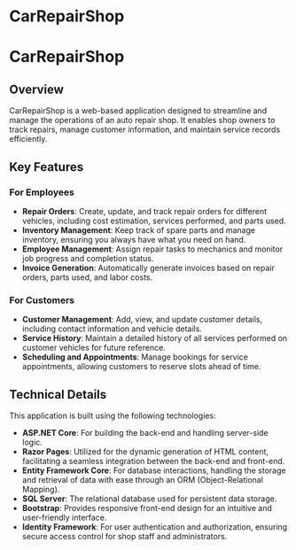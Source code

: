 # CarRepairShop

# CarRepairShop

## Overview
CarRepairShop is a web-based application designed to streamline and manage the operations of an auto repair shop. It enables shop owners to track repairs, manage customer information, and maintain service records efficiently.

## Key Features

### For Employees
- **Repair Orders**: Create, update, and track repair orders for different vehicles, including cost estimation, services performed, and parts used.
- **Inventory Management**: Keep track of spare parts and manage inventory, ensuring you always have what you need on hand.
- **Employee Management**: Assign repair tasks to mechanics and monitor job progress and completion status.
- **Invoice Generation**: Automatically generate invoices based on repair orders, parts used, and labor costs.

### For Customers
- **Customer Management**: Add, view, and update customer details, including contact information and vehicle details.
- **Service History**: Maintain a detailed history of all services performed on customer vehicles for future reference.
- **Scheduling and Appointments**: Manage bookings for service appointments, allowing customers to reserve slots ahead of time.

## Technical Details
This application is built using the following technologies:
- **ASP.NET Core**: For building the back-end and handling server-side logic.
- **Razor Pages**: Utilized for the dynamic generation of HTML content, facilitating a seamless integration between the back-end and front-end.
- **Entity Framework Core**: For database interactions, handling the storage and retrieval of data with ease through an ORM (Object-Relational Mapping).
- **SQL Server**: The relational database used for persistent data storage.
- **Bootstrap**: Provides responsive front-end design for an intuitive and user-friendly interface.
- **Identity Framework**: For user authentication and authorization, ensuring secure access control for shop staff and administrators.
